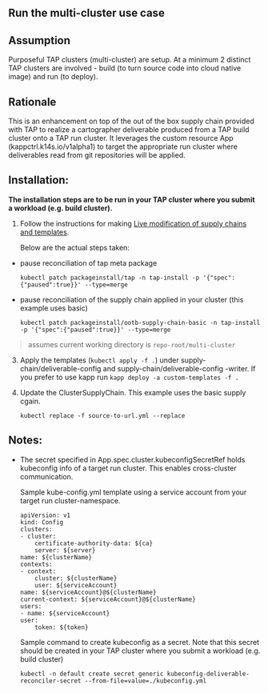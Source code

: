 ## Run the multi-cluster use case

## Assumption
Purposeful TAP clusters (multi-cluster) are setup. At a minimum 2 distinct TAP clusters are involved - build (to turn source code into cloud native image) and run (to deploy).


## Rationale
This is an enhancement on top of the out of the box supply chain provided with TAP to realize a cartographer deliverable produced from a TAP build cluster onto a TAP run cluster. It leverages the custom resource App (kappctrl.k14s.io/v1alpha1) to target the appropriate run cluster where deliverables read from git repositories will be applied.

## Installation:
**The installation steps are to be run in your TAP cluster where you submit a workload (e.g. build cluster).**

1. Follow the instructions for making [Live modification of supply chains and templates](https://docs.vmware.com/en/Tanzu-Application-Platform/1.1/tap/GUID-scc-authoring-supply-chains.html#live-modification-of-supply-chains-and-templates-6). 

    Below are the actual steps taken:
- pause reconciliation of tap meta package
    ```
    kubectl patch packageinstall/tap -n tap-install -p '{"spec":{"paused":true}}' --type=merge
    ```
- pause reconciliation of the supply chain applied in your cluster (this example uses basic)
    ```
    kubectl patch packageinstall/ootb-supply-chain-basic -n tap-install -p '{"spec":{"paused":true}}' --type=merge
    ```

> assumes current working directory is `repo-root/multi-cluster`

3. Apply the templates (`kubectl apply -f .`) under supply-chain/deliverable-config and supply-chain/deliverable-config -writer. If you prefer to use kapp run `kapp deploy -a custom-templates -f .`

4. Update the ClusterSupplyChain. This example uses the basic supply cgain. 
    ```
    kubectl replace -f source-to-url.yml --replace
    ```

## Notes:

- The secret specified in App.spec.cluster.kubeconfigSecretRef holds kubeconfig info of a target run cluster. This enables 
cross-cluster communication. 
    
    Sample kube-config.yml template using a service account from your target run cluster-namespace.
    ```
    apiVersion: v1
    kind: Config
    clusters:
    - cluster:
        certificate-authority-data: ${​ca}​ 
        server: ${​server}​
    name: ${​clusterName}
    contexts:
    - context:
        cluster: ${​clusterName}​ 
        user: ${​serviceAccount}
    name: ${​serviceAccount}​@${​clusterName}​ 
    current-context: ${​serviceAccount}​@${​clusterName}
    users:
    - name: ${​serviceAccount}​    
    user:
        token: ${​token}​
    ```

    Sample command to create kubeconfig as a secret. Note that this secret should be created in your TAP cluster where you submit a workload (e.g. build cluster)
    ```
    kubectl -n default create secret generic kubeconfig-deliverable-reconciler-secret --from-file=value=./kubeconfig.yml
    ```
    